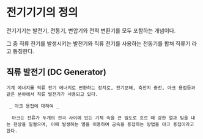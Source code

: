 # 전기기기의 정의

전기기기는 발전기, 전동기, 변압기와 전력 변환기를 모두 포함하는 개념이다.

그 중 직류 전기를 발생시키는 발전기와 직류 전기를 사용하는 전동기를 합쳐 직류기 라고 통칭한다.

## 직류 발전기 (DC Generator)
    기계 에너지를 직류 전기 에너지로 변환하는 장치로, 전기분해, 축전지 충전, 아크 용접등과 같은 분야에서 직류 발전기가 사용되고 있다.
     
     _ 아크 용접에 대하여 _

      아크는 전류가 두개의 전극 사이에 있는 기체 속을 큰 밀도로 흐르 때 강한 열과 빛을 내는 현상을 일컬으며, 이때 발생하는 열을 이용하여 금속을 용접하는 방법을 아크 용접이라고 한다.